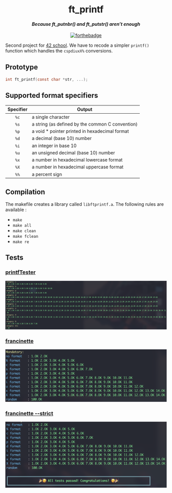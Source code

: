 <center>

# ft_printf
#### *Because ft_putnbr() and ft_putstr() aren’t enough*

[![forthebadge](https://forthebadge.com/images/badges/no-ragrets.svg)](https://forthebadge.com)
</center>

Second project for [42 school](https://42.fr/en/homepage/). We have to recode a simpler `printf()` function which handles the `cspdiuxX%` conversions. 

## Prototype

```c
int ft_printf(const char *str, ...);
```

## Supported format specifiers

| Specifier | Output |
| :-------: | ---- |
| `%c` | a single character |
| `%s` | a string (as defined by the common C convention) |
| `%p` | a void * pointer printed in hexadecimal format |
| `%d` | a decimal (base 10) number |
| `%i` | an integer in base 10 |
| `%u` | an unsigned decimal (base 10) number |
| `%x` | a number in hexadecimal lowercase format |
| `%X` | a number in hexadecimal uppercase format |
| `%%` | a percent sign |

## Compilation

The makefile creates a library called `libftprintf.a`. The following rules are available : 
* `make`
* `make all`
* `make clean`
* `make fclean`
* `make re`

## Tests

### [printfTester](https://github.com/Tripouille/printfTester)
![tripouille results](./img/tripouille.png)

### [francinette](https://github.com/xicodomingues/francinette/blob/master/testers/printf)
![francinette results](./img/francinette.png)

### [francinette --strict](https://github.com/xicodomingues/francinette/blob/master/testers/printf)
![francinette --strict results](./img/francinette_strict.png)